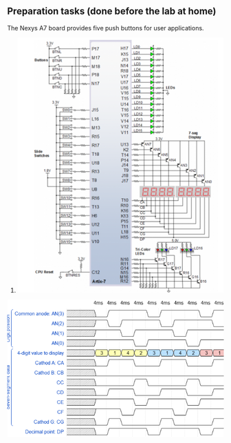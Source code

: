 ## Preparation tasks (done before the lab at home)

The Nexys A7 board provides five push buttons for user applications.

1.  ![schematic](images/7-segment-display.PNG)

![sifnals](images/wave.PNG)


<a name="part1"></a>